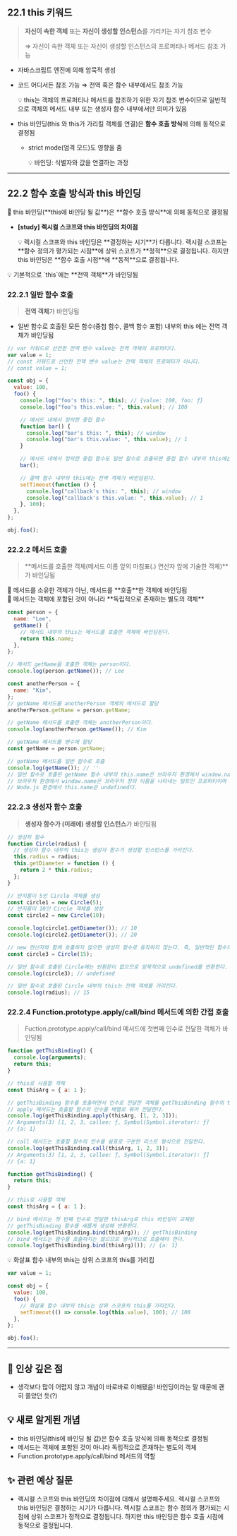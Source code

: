 ## 22.1 this 키워드

> **자신이 속한 객체** 또는 **자신이 생성할 인스턴스**를 가리키는 자기 참조 변수
>
> ⇒ 자신이 속한 객체 또는 자신이 생성할 인스턴스의 프로퍼티나 메서드 참조 가능

- 자바스크립트 엔진에 의해 암묵적 생성
- 코드 어디서든 참조 가능 ⇒ 전역 혹은 함수 내부에서도 참조 가능
    <aside>
    💡 this는 객체의 프로퍼티나 메서드를 참조하기 위한 자기 참조 변수이므로 일반적으로 객체의 메서드 내부 또는 생성자 함수 내부에서만 의미가 있음
    
    </aside>

- this 바인딩(this 와 this가 가리킬 객체를 연결)은 **함수 호출 방식**에 의해 동적으로 결정됨
  - strict mode(엄격 모드)도 영향을 줌
    <aside>
    💡 바인딩: 식별자와 값을 연결하는 과정

    </aside>

---

## 22.2 함수 호출 방식과 this 바인딩

<aside>
📌 this 바인딩(**this에 바인딩 될 값**)은 **함수 호출 방식**에 의해 동적으로 결정됨

</aside>

- **[study] 렉시컬 스코프와 this 바인딩의 차이점**
    <aside>
    💡 렉시컬 스코프와 this 바인딩은 **결정하는 시기**가 다릅니다. 
    렉시컬 스코프는 **함수 정의가 평가되는 시점**에 상위 스코프가 **정적**으로 결정됩니다. 
    하지만 this 바인딩은 **함수 호출 시점**에 **동적**으로 결정됩니다.
    
    </aside>

<aside>
💡 기본적으로 `this`에는 **전역 객체**가 바인딩됨

</aside>

### 22.2.1 일반 함수 호출

> **전역 객체**가 바인딩됨

- 일반 함수로 호출된 모든 함수(중첩 함수, 콜백 함수 포함) 내부의 this 에는 전역 객체가 바인딩됨

```jsx
// var 키워드로 선언한 전역 변수 value는 전역 객체의 프로퍼티다.
var value = 1;
// const 키워드로 선언한 전역 변수 value는 전역 객체의 프로퍼티가 아니다.
// const value = 1;

const obj = {
  value: 100,
  foo() {
    console.log("foo's this: ", this); // {value: 100, foo: ƒ}
    console.log("foo's this.value: ", this.value); // 100

    // 메서드 내에서 정의한 중첩 함수
    function bar() {
      console.log("bar's this: ", this); // window
      console.log("bar's this.value: ", this.value); // 1
    }

    // 메서드 내에서 정의한 중첩 함수도 일반 함수로 호출되면 중첩 함수 내부의 this에는 전역 객체가 바인딩된다.
    bar();

    // 콜백 함수 내부의 this에는 전역 객체가 바인딩된다.
    setTimeout(function () {
      console.log("callback's this: ", this); // window
      console.log("callback's this.value: ", this.value); // 1
    }, 100);
  },
};

obj.foo();
```

### 22.2.2 메서드 호출

> **메서드를 호출한 객체(메서드 이름 앞의 마침표(.) 연산자 앞에 기술한 객체)**가 바인딩됨

<aside>
📌 메서드를 소유한 객체가 아닌, 메서드를 **호출**한 객체에 바인딩됨

</aside>

<aside>
📌 메서드는 객체에 포함된 것이 아니라 **독립적으로 존재하는 별도의 객체**

</aside>

```jsx
const person = {
  name: "Lee",
  getName() {
    // 메서드 내부의 this는 메서드를 호출한 객체에 바인딩된다.
    return this.name;
  },
};

// 메서드 getName을 호출한 객체는 person이다.
console.log(person.getName()); // Lee

const anotherPerson = {
  name: "Kim",
};
// getName 메서드를 anotherPerson 객체의 메서드로 할당
anotherPerson.getName = person.getName;

// getName 메서드를 호출한 객체는 anotherPerson이다.
console.log(anotherPerson.getName()); // Kim

// getName 메서드를 변수에 할당
const getName = person.getName;

// getName 메서드를 일반 함수로 호출
console.log(getName()); // ''
// 일반 함수로 호출된 getName 함수 내부의 this.name은 브라우저 환경에서 window.name과 같다.
// 브라우저 환경에서 window.name은 브라우저 창의 이름을 나타내는 빌트인 프로퍼티이며 기본값은 ''이다.
// Node.js 환경에서 this.name은 undefined다.
```

### 22.2.3 생성자 함수 호출

> **생성자 함수가 (미래에) 생성할 인스턴스**가 바인딩됨

```jsx
// 생성자 함수
function Circle(radius) {
  // 생성자 함수 내부의 this는 생성자 함수가 생성할 인스턴스를 가리킨다.
  this.radius = radius;
  this.getDiameter = function () {
    return 2 * this.radius;
  };
}

// 반지름이 5인 Circle 객체를 생성
const circle1 = new Circle(5);
// 반지름이 10인 Circle 객체를 생성
const circle2 = new Circle(10);

console.log(circle1.getDiameter()); // 10
console.log(circle2.getDiameter()); // 20

// new 연산자와 함께 호출하지 않으면 생성자 함수로 동작하지 않는다. 즉, 일반적인 함수의 호출이다.
const circle3 = Circle(15);

// 일반 함수로 호출된 Circle에는 반환문이 없으므로 암묵적으로 undefined를 반환한다.
console.log(circle3); // undefined

// 일반 함수로 호출된 Circle 내부의 this는 전역 객체를 가리킨다.
console.log(radius); // 15
```

### 22.2.4 Function.prototype.apply/call/bind 메서드에 의한 간접 호출

> Fuction.prototype.apply/call/bind 메서드에 첫번째 인수로 전달한 객체가 바인딩됨

```jsx
function getThisBinding() {
  console.log(arguments);
  return this;
}

// this로 사용할 객체
const thisArg = { a: 1 };

// getThisBinding 함수를 호출하면서 인수로 전달한 객체를 getThisBinding 함수의 this에 바인딩한다.
// apply 메서드는 호출할 함수의 인수를 배열로 묶어 전달한다.
console.log(getThisBinding.apply(thisArg, [1, 2, 3]));
// Arguments(3) [1, 2, 3, callee: ƒ, Symbol(Symbol.iterator): ƒ]
// {a: 1}

// call 메서드는 호출할 함수의 인수를 쉼표로 구분한 리스트 형식으로 전달한다.
console.log(getThisBinding.call(thisArg, 1, 2, 3));
// Arguments(3) [1, 2, 3, callee: ƒ, Symbol(Symbol.iterator): ƒ]
// {a: 1}
```

```jsx
function getThisBinding() {
  return this;
}

// this로 사용할 객체
const thisArg = { a: 1 };

// bind 메서드는 첫 번째 인수로 전달한 thisArg로 this 바인딩이 교체된
// getThisBinding 함수를 새롭게 생성해 반환한다.
console.log(getThisBinding.bind(thisArg)); // getThisBinding
// bind 메서드는 함수를 호출하지는 않으므로 명시적으로 호출해야 한다.
console.log(getThisBinding.bind(thisArg)()); // {a: 1}
```

<aside>
💡 화살표 함수 내부의 this는 상위 스코프의 this를 가리킴

```jsx
var value = 1;

const obj = {
  value: 100,
  foo() {
    // 화살표 함수 내부의 this는 상위 스코프의 this를 가리킨다.
    setTimeout(() => console.log(this.value), 100); // 100
  },
};

obj.foo();
```

</aside>

---

## 🚀 인상 깊은 점

- 생각보다 많이 어렵지 않고 개념이 바로바로 이해됐음! 바인딩이라는 말 때문에 괜히 쫄았던 듯(?)

## 💡 새로 알게된 개념

- this 바인딩(this에 바인딩 될 값)은 함수 호출 방식에 의해 동적으로 결정됨
- 메서드는 객체에 포함된 것이 아니라 독립적으로 존재하는 별도의 객체
- Function.prototype.apply/call/bind 메서드의 역할

## ✨ 관련 예상 질문

- 렉시컬 스코프와 this 바인딩의 차이점에 대해서 설명해주세요.
  렉시컬 스코프와 this 바인딩은 결정하는 시기가 다릅니다. 렉시컬 스코프는 함수 정의가 평가되는 시점에 상위 스코프가 정적으로 결정됩니다. 하지만 this 바인딩은 함수 호출 시점에 동적으로 결정됩니다.
